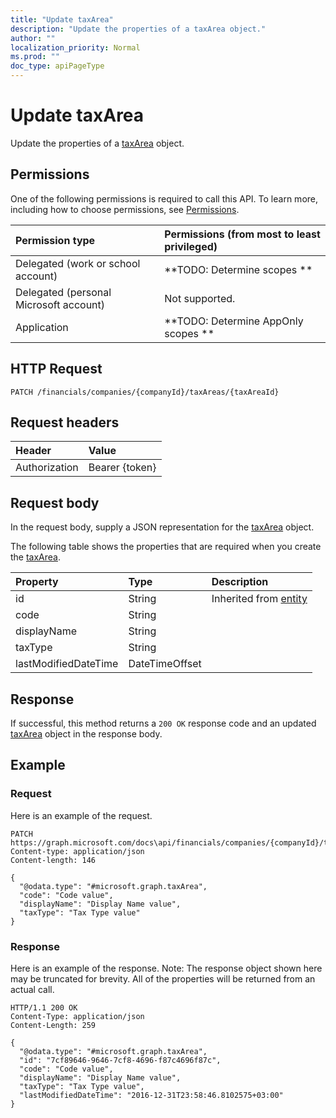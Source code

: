```yaml
---
title: "Update taxArea"
description: "Update the properties of a taxArea object."
author: ""
localization_priority: Normal
ms.prod: ""
doc_type: apiPageType
---
```


# Update taxArea

Update the properties of a [taxArea](../resources/taxarea.md) object.

## Permissions
One of the following permissions is required to call this API. To learn more, including how to choose permissions, see [Permissions](/concepts/permissions-reference.md).

|Permission type|Permissions (from most to least privileged)|
|:---|:---|
|Delegated (work or school account)|**TODO: Determine scopes **|
|Delegated (personal Microsoft account)|Not supported.|
|Application|**TODO: Determine AppOnly scopes **|

## HTTP Request
<!-- {
  "blockType": "ignored"
}
-->
``` http
PATCH /financials/companies/{companyId}/taxAreas/{taxAreaId}
```

## Request headers
|Header|Value|
|:---|:---|
|Authorization|Bearer {token}|

## Request body
In the request body, supply a JSON representation for the [taxArea](../resources/taxArea.md) object.

The following table shows the properties that are required when you create the [taxArea](../resources/taxarea.md).

|Property|Type|Description|
|:---|:---|:---|
|id|String| Inherited from [entity](../resources/entity.md)|
|code|String||
|displayName|String||
|taxType|String||
|lastModifiedDateTime|DateTimeOffset||



## Response
If successful, this method returns a `200 OK` response code and an updated [taxArea](../resources/taxarea.md) object in the response body.

## Example

### Request
Here is an example of the request.
<!-- {
  "blockType": "request",
  "name": "update_taxarea"
}
-->
``` http
PATCH https://graph.microsoft.com/docs\api/financials/companies/{companyId}/taxAreas/{taxAreaId}
Content-type: application/json
Content-length: 146

{
  "@odata.type": "#microsoft.graph.taxArea",
  "code": "Code value",
  "displayName": "Display Name value",
  "taxType": "Tax Type value"
}
```

### Response
Here is an example of the response. Note: The response object shown here may be truncated for brevity. All of the properties will be returned from an actual call.
<!-- {
  "blockType": "response",
  "truncated": true
}
-->
``` http
HTTP/1.1 200 OK
Content-Type: application/json
Content-Length: 259

{
  "@odata.type": "#microsoft.graph.taxArea",
  "id": "7cf89646-9646-7cf8-4696-f87c4696f87c",
  "code": "Code value",
  "displayName": "Display Name value",
  "taxType": "Tax Type value",
  "lastModifiedDateTime": "2016-12-31T23:58:46.8102575+03:00"
}
```

